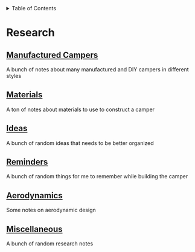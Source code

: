 <!-- START doctoc generated TOC please keep comment here to allow auto update -->
<!-- DON'T EDIT THIS SECTION, INSTEAD RE-RUN doctoc TO UPDATE -->
<details>
<summary>Table of Contents</summary>

- [Research](#research)
  - [Manufactured Campers](#manufactured-campers)
  - [Materials](#materials)
  - [Ideas](#ideas)
  - [Reminders](#reminders)
  - [Aerodynamics](#aerodynamics)
  - [Miscellaneous](#miscellaneous)

</details>
<!-- END doctoc generated TOC please keep comment here to allow auto update -->

# Research

## [Manufactured Campers](./Manufactured%20Campers.md)
A bunch of notes about many manufactured and DIY campers in different styles

## [Materials](./Materials.md)
A ton of notes about materials to use to construct a camper

## [Ideas](./Ideas.md)
A bunch of random ideas that needs to be better organized

## [Reminders](./Reminders.md)
A bunch of random things for me to remember while building the camper

## [Aerodynamics](./Aerodynamics.md)
Some notes on aerodynamic design

## [Miscellaneous](./Miscellaneous.md)
A bunch of random research notes

